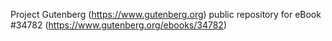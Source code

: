 Project Gutenberg (https://www.gutenberg.org) public repository for eBook #34782 (https://www.gutenberg.org/ebooks/34782)
